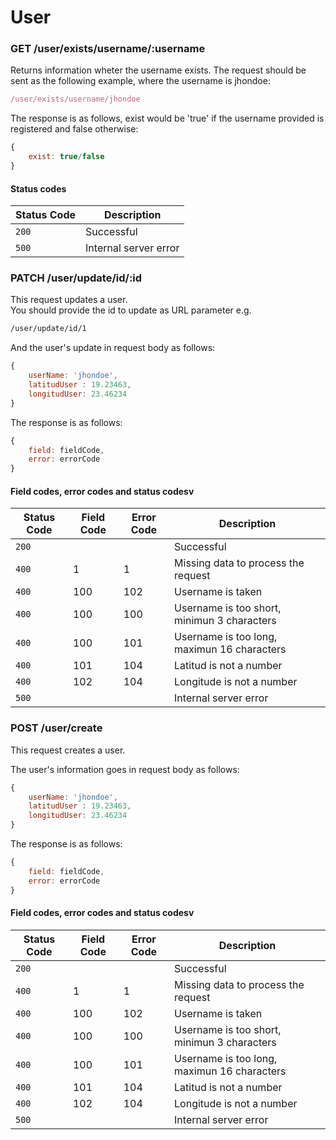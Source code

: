 # User

### GET /user/exists/username/:username
Returns information wheter the username exists. The request should be sent as the following example, where the username is jhondoe:

```Javascript
/user/exists/username/jhondoe
```

The response is as follows, exist would be 'true' if the username provided is registered and false otherwise:

```Javascript
{
    exist: true/false
}
```

#### Status codes

|Status Code|Description|
|---|---|
|`200`|Successful|
|`500`|Internal server error|

### PATCH /user/update/id/:id
This request updates a user.  
You should provide the id  to update as URL parameter e.g.

```Html
/user/update/id/1
```

And the user's update in request body as follows:

```Javascript
{
    userName: 'jhondoe',
    latitudUser : 19.23463,
    longitudUser: 23.46234
}
```

The response is as follows:

```Javascript
{
    field: fieldCode,
    error: errorCode
}
```

#### Field codes, error codes and status codesv

|Status Code|Field Code|Error Code|Description|
|---|---|---|---|
|`200`|||Successful|
|`400`|1|1|Missing data to process the request|
|`400`|100|102|Username is taken|
|`400`|100|100|Username is too short, minimun 3 characters|
|`400`|100|101|Username is too long, maximun 16 characters|
|`400`|101|104|Latitud is not a number|
|`400`|102|104|Longitude is not a number|
|`500`|||Internal server error|


### POST /user/create
This request creates a user. 

The user's information goes in request body as follows:

```Javascript
{
    userName: 'jhondoe',
    latitudUser : 19.23463,
    longitudUser: 23.46234
}
```

The response is as follows:

```Javascript
{
    field: fieldCode,
    error: errorCode
}
```

#### Field codes, error codes and status codesv

|Status Code|Field Code|Error Code|Description|
|---|---|---|---|
|`200`|||Successful|
|`400`|1|1|Missing data to process the request|
|`400`|100|102|Username is taken|
|`400`|100|100|Username is too short, minimun 3 characters|
|`400`|100|101|Username is too long, maximun 16 characters|
|`400`|101|104|Latitud is not a number|
|`400`|102|104|Longitude is not a number|
|`500`|||Internal server error|